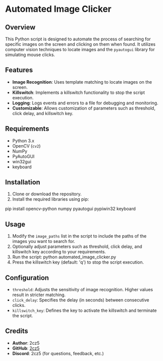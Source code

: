 # Automated Image Clicker

## Overview
This Python script is designed to automate the process of searching for specific images on the screen and clicking on them when found. It utilizes computer vision techniques to locate images and the `pyautogui` library for simulating mouse clicks.

## Features
- **Image Recognition**: Uses template matching to locate images on the screen.
- **Killswitch**: Implements a killswitch functionality to stop the script execution.
- **Logging**: Logs events and errors to a file for debugging and monitoring.
- **Customizable**: Allows customization of parameters such as threshold, click delay, and killswitch key.

## Requirements
- Python 3.x
- OpenCV (`cv2`)
- NumPy
- PyAutoGUI
- win32gui
- keyboard

## Installation
1. Clone or download the repository.
2. Install the required libraries using pip:

pip install opencv-python numpy pyautogui pypiwin32 keyboard

## Usage
1. Modify the `image_paths` list in the script to include the paths of the images you want to search for.
2. Optionally adjust parameters such as threshold, click delay, and killswitch key according to your requirements.
3. Run the script: python automated_image_clicker.py   
4. Press the killswitch key (default: 'q') to stop the script execution.

## Configuration
- `threshold`: Adjusts the sensitivity of image recognition. Higher values result in stricter matching.
- `click_delay`: Specifies the delay (in seconds) between consecutive clicks.
- `killswitch_key`: Defines the key to activate the killswitch and terminate the script.

## Credits
- **Author**: 2cz5
- **GitHub**: [2cz5](https://github.com/2cz5)
- **Discord**: 2cz5 (for questions, feedback, etc.)
